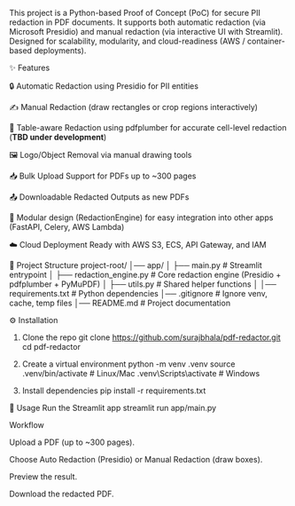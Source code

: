 This project is a Python-based Proof of Concept (PoC) for secure PII redaction in PDF documents.
It supports both automatic redaction (via Microsoft Presidio) and manual redaction (via interactive UI with Streamlit).
Designed for scalability, modularity, and cloud-readiness (AWS / container-based deployments).

✨ Features

🔒 Automatic Redaction using Presidio
 for PII entities

✍️ Manual Redaction (draw rectangles or crop regions interactively)

📑 Table-aware Redaction using pdfplumber for accurate cell-level redaction (**TBD under development**)

🖼️ Logo/Object Removal via manual drawing tools

📥 Bulk Upload Support for PDFs up to ~300 pages

📤 Downloadable Redacted Outputs as new PDFs

🧩 Modular design (RedactionEngine) for easy integration into other apps (FastAPI, Celery, AWS Lambda)

☁️ Cloud Deployment Ready with AWS S3, ECS, API Gateway, and IAM

📂 Project Structure
project-root/
│── app/
│   ├── main.py              # Streamlit entrypoint
│   ├── redaction_engine.py  # Core redaction engine (Presidio + pdfplumber + PyMuPDF)
│   ├── utils.py             # Shared helper functions
│
│── requirements.txt         # Python dependencies
│── .gitignore               # Ignore venv, cache, temp files
│── README.md                # Project documentation

⚙️ Installation
1. Clone the repo
git clone https://github.com/surajbhala/pdf-redactor.git
cd pdf-redactor

2. Create a virtual environment
python -m venv .venv
source .venv/bin/activate     # Linux/Mac
.venv\Scripts\activate        # Windows

3. Install dependencies
pip install -r requirements.txt

🚀 Usage
Run the Streamlit app
streamlit run app/main.py

Workflow

Upload a PDF (up to ~300 pages).

Choose Auto Redaction (Presidio) or Manual Redaction (draw boxes).

Preview the result.

Download the redacted PDF.